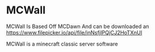 MCWall
======

MCWall Is Based Off MCDawn
And can be downloaded an https://www.filepicker.io/api/file/inNsfjlPQjCJ2HoTXnUI

MCWall is a minecraft classic server software
